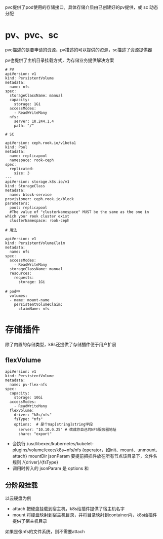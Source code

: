pvc提供了pod使用的存储接口，具体存储介质由已创建好的pv提供，或 sc 动态分配

# pv、pvc、sc

pvc描述的是要申请的资源，pv描述的可以提供的资源，sc描述了资源提供器

pv也提供了主机目录挂载方式，为存储业务提供解决方案
```
# PV
apiVersion: v1
kind: PersistentVolume
metadata:
  name: nfs
spec:
  storageClassName: manual
  capacity:
    storage: 1Gi
  accessModes:
    - ReadWriteMany
  nfs:
    server: 10.244.1.4
    path: "/"

# SC

apiVersion: ceph.rook.io/v1beta1
kind: Pool
metadata:
  name: replicapool
  namespace: rook-ceph
spec:
  replicated:
    size: 3
---
apiVersion: storage.k8s.io/v1
kind: StorageClass
metadata:
  name: block-service
provisioner: ceph.rook.io/block
parameters:
  pool: replicapool
  #The value of "clusterNamespace" MUST be the same as the one in which your rook cluster exist
  clusterNamespace: rook-ceph

# 用法

apiVersion: v1
kind: PersistentVolumeClaim
metadata:
  name: nfs
spec:
  accessModes:
    - ReadWriteMany
  storageClassName: manual
  resources:
    requests:
      storage: 1Gi

# pod中
  volumes:
  - name: mount-name
    persistentVolumeClaim:
      claimName: nfs
```


# 存储插件
除了内置的存储类型，k8s还提供了存储插件便于用户扩展

## flexVolume

```
apiVersion: v1
kind: PersistentVolume
metadata:
  name: pv-flex-nfs
spec:
  capacity:
    storage: 10Gi
  accessModes:
    - ReadWriteMany
  flexVolume:
    driver: "k8s/nfs"
    fsType: "nfs"
    options:  # 是个map[string]string字段
      server: "10.10.0.25" # 改成你自己的NFS服务器地址
      share: "export"
```
- 会执行 /usr/libexec/kubernetes/kubelet-plugins/volume/exec/k8s~nfs/nfs {operator，如init、mount、unmount、attach} mountDir jsonParam 要提前把插件放在所有节点该目录下，文件名规则 /{driver}/{fsType}
- 调用时传入的 jsonParam 是 options 和

## 分阶段挂载
以云硬盘为例
- attach
把硬盘挂载到宿主机，k8s给插件提供了宿主机名字
- mount
将硬盘映射到宿主机目录，并将目录映射到container内，k8s给插件提供了宿主机目录

如果是像nfs的文件系统，则不需要attach

